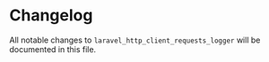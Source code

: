 # Changelog

All notable changes to `laravel_http_client_requests_logger` will be documented in this file.
